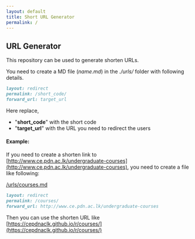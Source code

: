 ```yaml
---
layout: default
title: Short URL Generator
permalink: /
---
```


## URL Generator

This repository can be used to generate shorten URLs.

You need to create a MD file (*name.md*) in the *./urls/* folder with following details.

```md   
layout: redirect
permalink: /short_code/
forward_url: target_url
```

Here replace,
- "**short_code**" with the short code
- "**target_url**" with the URL you need to redirect the users



#### Example:
If you need to create a shorten link to [http://www.ce.pdn.ac.lk/undergraduate-courses](http://www.ce.pdn.ac.lk/undergraduate-courses), you need to create a file like following:

<u>/urls/courses.md</u>
```md
layout: redirect
permalink: /courses/
forward_url: http://www.ce.pdn.ac.lk/undergraduate-courses
```

Then you can use the shorten URL like [https://cepdnaclk.github.io/r/courses/](https://cepdnaclk.github.io/r/courses/)
